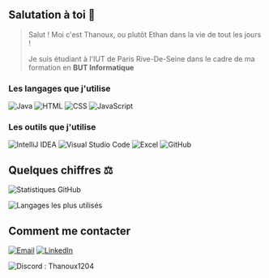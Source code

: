 ## Salutation à toi 👋
> Salut ! Moi c'est Thanoux, ou plutôt Ethan dans la vie de tout les jours !
> 
> Je suis étudiant à l'IUT de Paris Rive-De-Seine dans le cadre de ma formation en **BUT Informatique**




### Les langages que j'utilise

![Java](https://img.icons8.com/color/48/000000/java-coffee-cup-logo--v1.png)
![HTML](https://img.icons8.com/color/48/000000/html-5--v1.png)
![CSS](https://img.icons8.com/color/48/000000/css3.png)
![JavaScript](https://img.icons8.com/color/48/000000/javascript--v1.png)

### Les outils que j'utilise

![IntelliJ IDEA](https://img.icons8.com/color/48/000000/intellij-idea.png) 
![Visual Studio Code](https://img.icons8.com/color/48/000000/visual-studio-code-2019.png)
![Excel](https://img.icons8.com/color/48/000000/microsoft-excel-2019--v1.png)
![GitHub](https://img.icons8.com/color/48/000000/github--v1.png)

## Quelques chiffres ⚖️

![Statistiques GitHub](https://github-readme-stats.vercel.app/api?username=thanoux1204&show_icons=true&theme=gruvbox)

![Langages les plus utilisés](https://github-readme-stats.vercel.app/api/top-langs/?username=thanoux1204)

## Comment me contacter
[![Email](https://img.shields.io/badge/Email-%23D14836.svg?style=for-the-badge&logo=gmail&logoColor=white)](mailto:ehouy92380@gmail.com)
[![LinkedIn](https://img.shields.io/badge/LinkedIn-%230077B5.svg?style=for-the-badge&logo=linkedin&logoColor=white)]([lien_linkedin](https://www.linkedin.com/in/ethan-houy-6181981b9/))

![Discord](https://img.shields.io/badge/Discord-%237289DA.svg?style=for-the-badge&logo=discord&logoColor=white) : Thanoux1204
<!--
**Thanoux1204/Thanoux1204** is a ✨ _special_ ✨ repository because its `README.md` (this file) appears on your GitHub profile.

Here are some ideas to get you started:

- 🔭 I’m currently working on ...
- 🌱 I’m currently learning ...
- 👯 I’m looking to collaborate on ...
- 🤔 I’m looking for help with ...
- 💬 Ask me about ...
- 📫 How to reach me: ...
- 😄 Pronouns: ...
- ⚡ Fun fact: ...
-->

